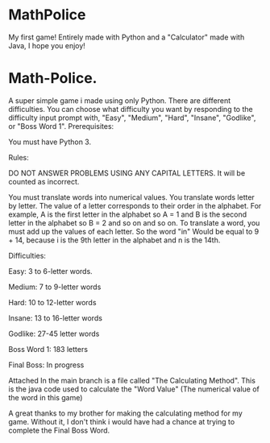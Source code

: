 # MathPolice
My first game! Entirely made with Python and a "Calculator" made with Java, I hope you enjoy!

# Math-Police.
A super simple game i made using only Python.
There are different difficulties.
You can choose what difficulty you want by responding to the difficulty input prompt with, "Easy", "Medium", "Hard", "Insane", "Godlike", or "Boss Word 1".
Prerequisites:


You must have Python 3.

Rules:

DO NOT ANSWER PROBLEMS USING ANY CAPITAL LETTERS. It will be counted as incorrect.

You must translate words into numerical values.
You translate words letter by letter.
The value of a letter corresponds to their order in the alphabet.
For example, A is the first letter in the alphabet so A = 1
and B is the second letter in the alphabet so B = 2 and so on and so on.
To translate a word, you must add up the values of each letter.
So the word "in" Would be equal to 9 + 14, because i is the 9th letter in the alphabet and n is the 14th.

Difficulties:


Easy: 3 to 6-letter words.

Medium: 7 to 9-letter words

Hard: 10 to 12-letter words

Insane: 13 to 16-letter words

Godlike: 27-45 letter words

Boss Word 1: 183 letters

Final Boss: In progress


Attached In the main branch is a file called "The Calculating Method". This is the java code used to calculate the "Word Value" (The numerical value of the word in this game)

A great thanks to my brother for making the calculating method for my game. Without it, I don't think i would have had a chance at trying to complete the Final Boss Word.




